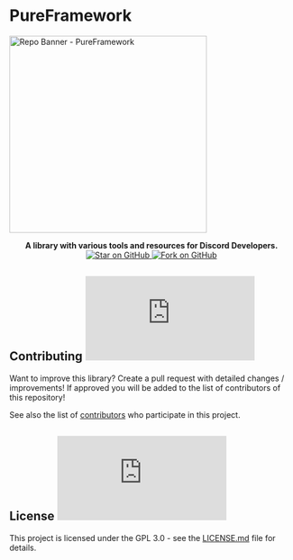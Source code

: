 # PureFramework

<a href="https://github.com/freitaseric/pf.js/">
<img height=350 alt="Repo Banner - PureFramework" src="https://capsule-render.vercel.app/api?type=waving&height=300&color=gradient&text=PureFramework&reversal=false&textBg=false&animation=twinkling&desc=The%20definitive%20javascript%20framework%20for%20build%20powerfull%20discord%20applications.&descSize=-5&fontColor=000"></img></a>

<p align="center">
  <b>A library with various tools and resources for Discord Developers.</b>
  <br>
   <a href="https://github.com/freitaseric/pf.js">
    <img title="Star on GitHub" src="https://img.shields.io/github/stars/freitaseric/pf.js.svg?style=social&label=Star">
  </a>
  <a href="https://github.com/freitaseric/pf.js/fork">
    <img title="Fork on GitHub" src="https://img.shields.io/github/forks/freitaseric/pf.js.svg?style=social&label=Fork">
  </a>
</p>

## Contributing <a href="https://github.com/freitaseric/pf.js/graphs/contributors"> ![GitHub](https://img.shields.io/github/contributors/freitaseric/pf.js) </a>

Want to improve this library? Create a pull request with detailed changes / improvements! If approved you will be added to the list of contributors of this repository!

See also the list of
[contributors](https://github.com/freitaseric/pf.js/graphs/contributors) who
participate in this project.

## License <a href="LICENSE"> ![GitHub](https://img.shields.io/github/license/freitaseric/pf.js) </a>

This project is licensed under the GPL 3.0 - see the
[LICENSE.md](https://github.com/freitaseric/pf.js/blob/main/LICENSE) file for
details.
